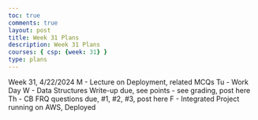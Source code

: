 ```yaml
---
toc: true
comments: true
layout: post
title: Week 31 Plans
description: Week 31 Plans
courses: { csp: {week: 31} }
type: plans
---
```


Week 31, 4/22/2024
M - Lecture on Deployment, related MCQs
Tu - Work Day
W - Data Structures Write-up due, see points - see grading, post here
Th - CB FRQ questions due, #1, #2, #3, post here
F -  Integrated Project running on AWS, Deployed